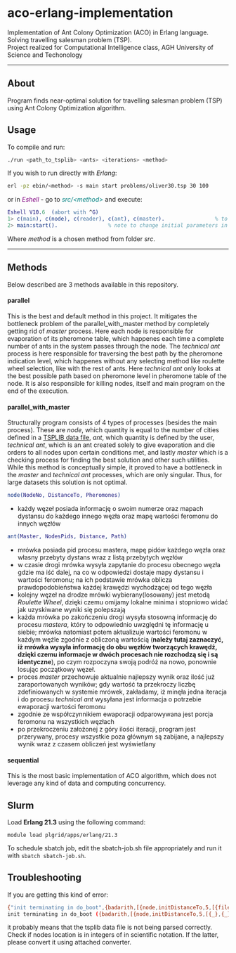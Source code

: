 # aco-erlang-implementation
Implementation of Ant Colony Optimization (ACO) in Erlang language. Solving travelling salesman problem (TSP).  
Project realized for Computational Intelligence class, AGH University of Science and Techonology

---
## About
Program finds near-optimal solution for travelling salesman problem (TSP) using Ant Colony Optimization algorithm. 

## Usage
To compile and run:
```sh
./run <path_to_tsplib> <ants> <iterations> <method>
```

If you wish to run directly with _Erlang_: 
```sh
erl -pz ebin/<method> -s main start problems/oliver30.tsp 30 100
```
or in <span style="color:purple">_Eshell_</span> -  go to <span style="color:teal">_src/\<method\>_</span> and execute:
```erlang
Eshell V10.6  (abort with ^G)
1> c(main), c(node), c(reader), c(ant), c(master).                % to compile
2> main:start().                % note to change initial parameters in start() method accordingly!
```
Where _method_ is a chosen method from folder _src_.  


---
## Methods
Below described are 3 methods available in this repository.
#### parallel
This is the best and default method in this project. It mitigates the bottleneck problem of the parallel_with_master method by completely getting rid of _master_ process. Here each node is responsible for evaporation of its pheromone table, which happenes each time a complete number of ants in the system passes through the node. The _technical ant_ process is here responsible for traversing the best path by the pheromone indication level, which happenes without any selecting method like roulette wheel selection, like with the rest of ants. Here _technical ant_ only looks at the best possible path based on pheromone level in pheromone table of the node. It is also responsible for killing nodes, itself and main program on the end of the execution. 


#### parallel_with_master
Structurally program consists of 4 types of processes (besides the main process). These are _node_, which quantity is equal to the number of cities defined in a [TSPLIB data file](http://elib.zib.de/pub/mp-testdata/tsp/tsplib/tsp/index.html), _ant_, which quantity is defined by the user, _technical ant_, which is an ant created solely to give evaporation and die orders to all nodes upon certain conditions met, and lastly _master_ which is a checking process for finding the best solution and other such utilities.  
While this method is conceptually simple, it proved to have a bottleneck in the _master_ and _technical ant_ processes, which are only singular. Thus, for large datasets this solution is not optimal.


```erlang
node(NodeNo, DistanceTo, Pheromones) 
```
* każdy węzeł posiada informację o swoim numerze oraz mapach dystansu do każdego innego węzła oraz mapę wartości feromonu do innych węzłów
```erlang
ant(Master, NodesPids, Distance, Path) 
```
* mrówka posiada pid procesu mastera, mapę pidów każdego węzła oraz własny przebyty dystans wraz z listą przebytych węzłów
* w czasie drogi mrówka wysyła zapytanie do procesu obecnego węzła gdzie ma iść dalej, na co w odpowiedzi dostaje mapy dystansu i wartości feromonu; na ich podstawie mrówka oblicza prawdopodobieństwa każdej krawędzi wychodzącej od tego węzła
* kolejny węzeł na drodze mrówki wybierany(losowany) jest metodą _Roulette Wheel_, dzięki czemu omijamy lokalne minima i stopniowo widać jak uzyskiwane wyniki się polepszają
* każda mrówka po zakończeniu drogi wysyła stosowną informację do procesu _mastera_, który to odpowiednio uwzględni tę informację u siebie; mrówka natomiast potem aktualizuje wartości feromonu w każdym węźle zgodnie z obliczoną wartością (**należy tutaj zaznaczyć, iż mrówka wysyła informację do obu węzłów tworzących krawędź, dzięki czemu informacje w dwóch procesach nie rozchodzą się i są identyczne**), po czym rozpoczyna swoją podróż na nowo, ponownie losując początkowy węzeł.
* proces _master_ przechowuje aktualnie najlepszy wynik oraz ilość już zaraportowanych wyników; gdy wartość ta przekroczy liczbę zdefiniowanych w systemie mrówek, zakładamy, iż minęła jedna iteracja i do procesu _technical ant_ wysyłana jest informacja o potrzebie ewaporacji wartości feromonu
* zgodnie ze współczynnikiem ewaporacji odparowywana jest porcja feromonu na wszystkich węzłach
* po przekroczeniu założonej z góry ilości iteracji, program jest przerywany, procesy wszystkie poza głównym są zabijane, a najlepszy wynik wraz z czasem obliczeń jest wyświetlany


#### sequential
This is the most basic implementation of ACO algorithm, which does not leverage any kind of data and computing concurrency.



## Slurm
Load **Erlang 21.3** using the following command:
```
module load plgrid/apps/erlang/21.3
```
To schedule sbatch job, edit the sbatch-job.sh file appropriately and run it with `sbatch sbatch-job.sh`.

## Troubleshooting

If you are getting this kind of error: 
```sh
{"init terminating in do_boot",{badarith,[{node,initDistanceTo,5,[{file,"src/parallel/node.erl"},{line,28}]},{node,initNodes,5,[{file,"src/parallel/node.erl"},{line,40}]},{main,start,1,[{file,"src/parallel/main.erl"},{line,17}]},{init,start_em,1,[]},{init,do_boot,3,[]}]}}
init terminating in do_boot ({badarith,[{node,initDistanceTo,5,[{_},{_}]},{node,initNodes,5,[{_},{_}]},{main,start,1,[{_},{_}]},{init,start_em,1,[]},{init,do_boot,3,[]}]})
```
it probably means that the tsplib data file is not being parsed correctly. Check if nodes location is in integers of in scientific notation. If the latter, please convert it using attached converter.
